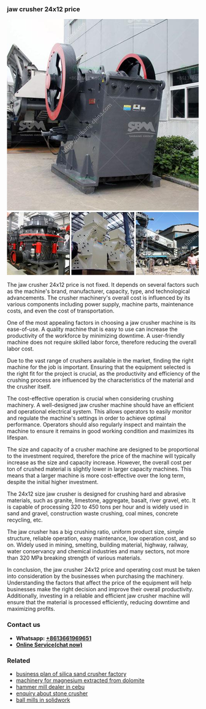 <h3>jaw crusher 24x12 price</h3><img src='1706753766.jpg' alt=''><p>The jaw crusher 24x12 price is not fixed. It depends on several factors such as the machine's brand, manufacturer, capacity, type, and technological advancements. The crusher machinery's overall cost is influenced by its various components including power supply, machine parts, maintenance costs, and even the cost of transportation.</p><p>One of the most appealing factors in choosing a jaw crusher machine is its ease-of-use. A quality machine that is easy to use can increase the productivity of the workforce by minimizing downtime. A user-friendly machine does not require skilled labor force, therefore reducing the overall labor cost.</p><p>Due to the vast range of crushers available in the market, finding the right machine for the job is important. Ensuring that the equipment selected is the right fit for the project is crucial, as the productivity and efficiency of the crushing process are influenced by the characteristics of the material and the crusher itself.</p><p>The cost-effective operation is crucial when considering crushing machinery. A well-designed jaw crusher machine should have an efficient and operational electrical system. This allows operators to easily monitor and regulate the machine's settings in order to achieve optimal performance. Operators should also regularly inspect and maintain the machine to ensure it remains in good working condition and maximizes its lifespan.</p><p>The size and capacity of a crusher machine are designed to be proportional to the investment required, therefore the price of the machine will typically increase as the size and capacity increase. However, the overall cost per ton of crushed material is slightly lower in larger capacity machines. This means that a larger machine is more cost-effective over the long term, despite the initial higher investment.</p><p>The 24x12 size jaw crusher is designed for crushing hard and abrasive materials, such as granite, limestone, aggregate, basalt, river gravel, etc. It is capable of processing 320 to 450 tons per hour and is widely used in sand and gravel, construction waste crushing, coal mines, concrete recycling, etc.</p><p>The jaw crusher has a big crushing ratio, uniform product size, simple structure, reliable operation, easy maintenance, low operation cost, and so on. Widely used in mining, smelting, building material, highway, railway, water conservancy and chemical industries and many sectors, not more than 320 MPa breaking strength of various materials.</p><p>In conclusion, the jaw crusher 24x12 price and operating cost must be taken into consideration by the businesses when purchasing the machinery. Understanding the factors that affect the price of the equipment will help businesses make the right decision and improve their overall productivity. Additionally, investing in a reliable and efficient jaw crusher machine will ensure that the material is processed efficiently, reducing downtime and maximizing profits.</p><h3>Contact us</h3><ul><li><strong>Whatsapp:&nbsp;<a href="https://wa.me/8613661969651">+8613661969651</a></strong></li><li><a href="https://swt.shibang-china.com/?git&amp;zhl&amp;jaw crusher 24x12 price"><strong>Online Service(chat now)</strong></a></li></ul><h3>Related</h3><ul><li><a href='business plan of silica sand crusher factory.md'>business plan of silica sand crusher factory</a></li><li><a href='machinery for magnesium extracted from dolomite.md'>machinery for magnesium extracted from dolomite</a></li><li><a href='hammer mill dealer in cebu.md'>hammer mill dealer in cebu</a></li><li><a href='enquiry about stone crusher.md'>enquiry about stone crusher</a></li><li><a href='ball mills in solidwork.md'>ball mills in solidwork</a></li></ul>